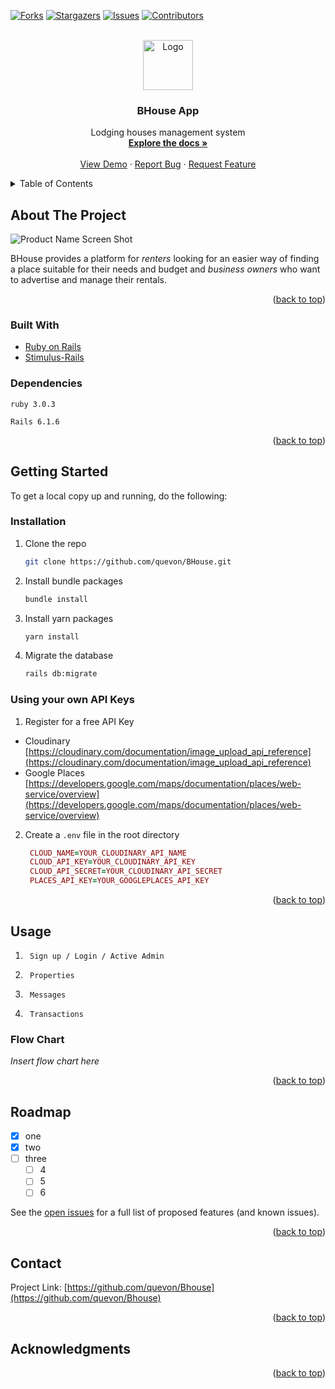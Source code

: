 <div id="top"></div>

[![Forks][forks-shield]][forks-url]
[![Stargazers][stars-shield]][stars-url]
[![Issues][issues-shield]][issues-url]
[![Contributors][contributors-shield]][contributors-url]

<!-- PROJECT LOGO -->
<br />
<div align="center">
  <a href="https://https://bhouse-app.herokuapp.com/">
    <img src="https://res.cloudinary.com/dbegssigw/image/upload/v1653137729/bhouse_app/bhouselogosquare_g01lzk.png" alt="Logo" width="80" height="80">
  </a>

  <h3 align="center">BHouse App</h3>

  <p align="center">
    Lodging houses management system
    <br />
    <a href="https://github.com/quevon/BHouse"><strong>Explore the docs »</strong></a>
    <br />
    <br />
    <a href="https://https://bhouse-app.herokuapp.com/">View Demo</a>
    ·
    <a href="https://github.com/quevon/BHouse/issues">Report Bug</a>
    ·
    <a href="https://github.com/quevon/BHouse/issues">Request Feature</a>
  </p>
</div>

<!-- TABLE OF CONTENTS -->
<details>
  <summary>Table of Contents</summary>
  <ol>
    <li>
      <a href="#about-the-project">About The Project</a>
      <ul>
        <li><a href="#built-with">Built With</a></li>
      </ul>
    </li>
    <li>
      <a href="#getting-started">Getting Started</a>
      <ul>
        <li><a href="#installation">Installation</a></li>
      </ul>
    </li>
    <li><a href="#usage">Usage</a></li>
    <li><a href="#roadmap">Roadmap</a></li>
    <li><a href="#contact">Contact</a></li>
    <li><a href="#acknowledgments">Acknowledgments</a></li>
  </ol>
</details>

<!-- ABOUT THE PROJECT -->

## About The Project

![Product Name Screen Shot][product-screenshot]

BHouse provides a platform for _renters_ looking for an easier way of finding a place suitable for their needs and budget and _business owners_ who want to advertise and manage their rentals.

<p align="right">(<a href="#top">back to top</a>)</p>

### Built With

- [Ruby on Rails](https://rubyonrails.org/)
- [Stimulus-Rails](https://github.com/hotwired/stimulus-rails)

### Dependencies

`ruby 3.0.3`

`Rails 6.1.6`

<p align="right">(<a href="#top">back to top</a>)</p>

<!-- GETTING STARTED -->

## Getting Started

To get a local copy up and running, do the following:

### Installation

1. Clone the repo

   ```sh
   git clone https://github.com/quevon/BHouse.git
   ```

2. Install bundle packages
   ```sh
   bundle install
   ```
3. Install yarn packages
   ```sh
   yarn install
   ```
4. Migrate the database
   ```sh
   rails db:migrate
   ```

### Using your own API Keys

1. Register for a free API Key

- Cloudinary
  [https://cloudinary.com/documentation/image_upload_api_reference](https://cloudinary.com/documentation/image_upload_api_reference)
- Google Places
  [https://developers.google.com/maps/documentation/places/web-service/overview](https://developers.google.com/maps/documentation/places/web-service/overview)

2. Create a `.env` file in the root directory
   ```rb
    CLOUD_NAME=YOUR_CLOUDINARY_API_NAME
    CLOUD_API_KEY=YOUR_CLOUDINARY_API_KEY
    CLOUD_API_SECRET=YOUR_CLOUDINARY_API_SECRET
    PLACES_API_KEY=YOUR_GOOGLEPLACES_API_KEY
   ```

<p align="right">(<a href="#top">back to top</a>)</p>
 
<!-- USAGE EXAMPLES -->

## Usage

1. ` Sign up / Login / Active Admin`

2. ` Properties`

3. ` Messages`

4. ` Transactions`

### Flow Chart

_Insert flow chart here_

<p align="right">(<a href="#top">back to top</a>)</p>

<!-- ROADMAP -->

## Roadmap

- [x] one
- [x] two
- [ ] three
  - [ ] 4
  - [ ] 5
  - [ ] 6

See the [open issues](https://github.com/quevon/Bhouse/issues) for a full list of proposed features (and known issues).

<p align="right">(<a href="#top">back to top</a>)</p>

<!-- CONTACT -->

## Contact

Project Link: [https://github.com/quevon/Bhouse](https://github.com/quevon/Bhouse)

<p align="right">(<a href="#top">back to top</a>)</p>

<!-- ACKNOWLEDGMENTS -->

## Acknowledgments

<p align="right">(<a href="#top">back to top</a>)</p>

[contributors-shield]: https://img.shields.io/github/contributors/quevon/Bhouse.svg?style=for-the-badge
[contributors-url]: https://github.com/quevon/Bhouse/graphs/contributors
[forks-shield]: https://img.shields.io/github/forks/quevon/Bhouse.svg?style=for-the-badge
[forks-url]: https://github.com/quevon/Bhouse/network/members
[stars-shield]: https://img.shields.io/github/stars/quevon/Bhouse.svg?style=for-the-badge
[stars-url]: https://github.com/quevon/Bhouse/stargazers
[issues-shield]: https://img.shields.io/github/issues/quevon/Bhouse.svg?style=for-the-badge
[issues-url]: https://github.com/quevon/Bhouse/issues
[product-screenshot]: https://res.cloudinary.com/dbegssigw/image/upload/v1653138215/bhouse_app/Screen_Shot_2022-05-21_at_9.03.19_PM_dz9ua7.png
